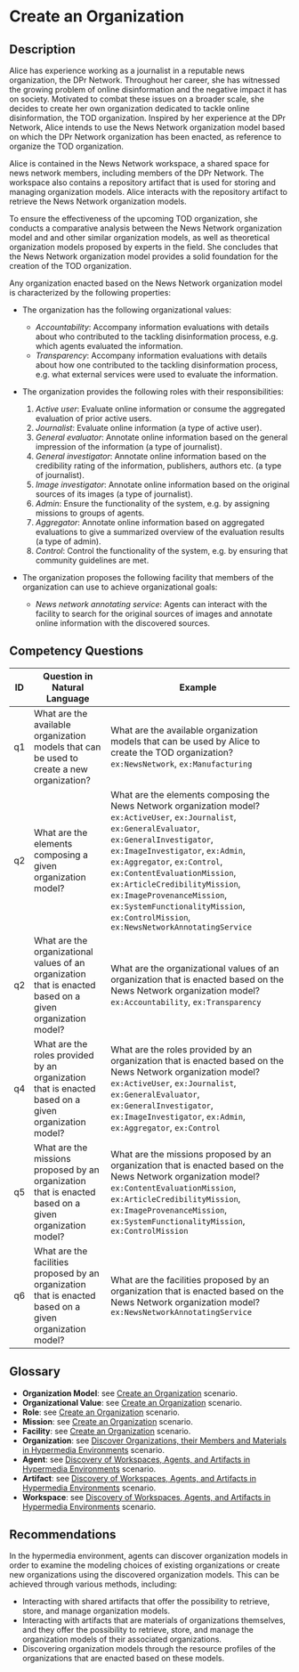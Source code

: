 # Create an Organization

## Description
Alice has experience working as a journalist in a reputable news organization, the DPr Network. 
Throughout her career, she has witnessed the growing problem of online disinformation and the negative impact it has on society. 
Motivated to combat these issues on a broader scale, she decides to create her own organization dedicated to tackle online disinformation, the TOD organization. 
Inspired by her experience at the DPr Network, Alice intends to use the News Network organization model based on which the DPr Network organization has been enacted, as reference to organize the TOD organization.

Alice is contained in the News Network workspace, a shared space for news network members, including members of the DPr Network. The workspace also contains a repository artifact that is used for storing and managing organization models. Alice interacts with the repository artifact to retrieve the News Network organization models. 

To ensure the effectiveness of the upcoming TOD organization, she conducts a comparative analysis between the News Network organization model and and other similar organization models, as well as theoretical organization models proposed by experts in the field. She concludes that the News Network organization model provides a solid foundation for the creation of the TOD organization.

Any organization enacted based on the News Network organization model is characterized by the following properties:

+ The organization has the following organizational values:
  + _Accountability_: Accompany information evaluations with details about who contributed to the tackling disinformation process, e.g. which agents evaluated the information. 
  + _Transparency_: Accompany information evaluations with details about how one contributed to the tackling disinformation process, e.g. what external services were used to evaluate the information.
 
+ The organization provides the following roles with their responsibilities:
  1. _Active user_: Evaluate online information or consume the aggregated evaluation of prior active users.
  2. _Journalist_: Evaluate online information (a type of active user).
  3. _General evaluator_: Annotate online information based on the general impression of the information (a type of journalist).
  4. _General investigator_: Annotate online information based on the credibility rating of the information, publishers, authors etc. (a type of journalist).
  5. _Image investigator_: Annotate online information based on the original sources of its images (a type of journalist).
  7. _Admin_: Ensure the functionality of the system, e.g. by assigning missions to groups of agents.
  8. _Aggregator_: Annotate online information based on aggregated evaluations to give a summarized overview of the evaluation results (a type of admin).
  9. _Control_: Control the functionality of the system, e.g. by ensuring that community guidelines are met.

+ The organization proposes the following facility that members of the organization can use to achieve organizational goals:
  + _News network annotating service_: Agents can interact with the facility to search for the original sources of images and annotate online information with the discovered sources.

## Competency Questions

| ID | Question in Natural Language | Example |
|----|------------------------------|---------|
| q1 | What are the available organization models that can be used to create a new organization? | What are the available organization models that can be used by Alice to create the TOD organization? `ex:NewsNetwork`, `ex:Manufacturing`    |
| q2 | What are the elements composing a given organization model?  | What are the elements composing the News Network organization model? `ex:ActiveUser`, `ex:Journalist`, `ex:GeneralEvaluator`, `ex:GeneralInvestigator`, `ex:ImageInvestigator`, `ex:Admin`, `ex:Aggregator`, `ex:Control`, `ex:ContentEvaluationMission`, `ex:ArticleCredibilityMission`, `ex:ImageProvenanceMission`, `ex:SystemFunctionalityMission`, `ex:ControlMission`, `ex:NewsNetworkAnnotatingService`       |
| q2 | What are the organizational values of an organization that is enacted based on a given organization model?  | What are the organizational values of an organization that is enacted based on the News Network organization model? `ex:Accountability`, `ex:Transparency`   |
| q4 | What are the roles provided by an organization that is enacted based on a given organization model?  | What are the roles provided by an organization that is enacted based on the News Network organization model? `ex:ActiveUser`, `ex:Journalist`, `ex:GeneralEvaluator`, `ex:GeneralInvestigator`, `ex:ImageInvestigator`, `ex:Admin`, `ex:Aggregator`, `ex:Control` |
| q5 | What are the missions proposed by an organization that is enacted based on a given organization model?     | What are the missions proposed by an organization that is enacted based on the News Network organization model? `ex:ContentEvaluationMission`, `ex:ArticleCredibilityMission`, `ex:ImageProvenanceMission`, `ex:SystemFunctionalityMission`, `ex:ControlMission`                                                   |
| q6 | What are the facilities proposed by an organization that is enacted based on a given organization model?   | What are the facilities proposed by an organization that is enacted based on the News Network organization model? `ex:NewsNetworkAnnotatingService`                                     |

## Glossary

* **Organization Model**: see [Create an Organization](https://github.com/HyperAgents/ns.hyperagents.org/tree/master/domains/logistics/create-organization/README.md) scenario.
* **Organizational Value**: see [Create an Organization](https://github.com/HyperAgents/ns.hyperagents.org/tree/master/domains/logistics/create-organization/README.md) scenario.
* **Role**: see [Create an Organization](https://github.com/HyperAgents/ns.hyperagents.org/tree/master/domains/logistics/create-organization/README.md) scenario.
* **Mission**: see [Create an Organization](https://github.com/HyperAgents/ns.hyperagents.org/tree/master/domains/logistics/create-organization/README.md) scenario.
* **Facility**: see [Create an Organization](https://github.com/HyperAgents/ns.hyperagents.org/tree/master/domains/logistics/create-organization/README.md) scenario.
* **Organization**: see [Discover Organizations, their Members and Materials in Hypermedia Environments](https://github.com/HyperAgents/ns.hyperagents.org/blob/master/domains/manufacturing-environments/discover-organization/README.md) scenario.
* **Agent**: see [Discovery of Workspaces, Agents, and Artifacts in Hypermedia Environments](https://github.com/HyperAgents/ns.hyperagents.org/blob/master/domains/manufacturing-environments/discover-core/README.md) scenario.
* **Artifact**: see [Discovery of Workspaces, Agents, and Artifacts in Hypermedia Environments](https://github.com/HyperAgents/ns.hyperagents.org/blob/master/domains/manufacturing-environments/discover-core/README.md) scenario.
* **Workspace**: see [Discovery of Workspaces, Agents, and Artifacts in Hypermedia Environments](https://github.com/HyperAgents/ns.hyperagents.org/blob/master/domains/manufacturing-environments/discover-core/README.md) scenario.

## Recommendations

In the hypermedia environment, agents can discover organization models in order to examine the modeling choices of existing organizations or create new organizations using the discovered organization models. This can be achieved through various methods, including:
- Interacting with shared artifacts that offer the possibility to retrieve, store, and manage organization models. 
- Interacting with artifacts that are materials of organizations themselves, and they offer the possibility to retrieve, store, and manage the organization models of their associated organizations.
- Discovering organization models through the resource profiles of the organizations that are enacted based on these models. 
